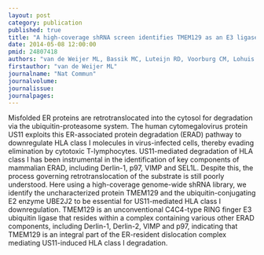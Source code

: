 ```yaml
---
layout: post
category: publication
published: true
title: "A high-coverage shRNA screen identifies TMEM129 as an E3 ligase involved in ER-associated protein degradation."
date: 2014-05-08 12:00:00
pmid: 24807418
authors: "van de Weijer ML, Bassik MC, Luteijn RD, Voorburg CM, Lohuis MA, Kremmer E, Hoeben RC, LeProust EM, Chen S, Hoelen H, Ressing ME, Patena W, Weissman JS, McManus MT, Wiertz EJ, Lebbink RJ"
firstauthor: "van de Weijer ML"
journalname: "Nat Commun"
journalvolume: 
journalissue: 
journalpages: 
---
```


Misfolded ER proteins are retrotranslocated into the cytosol for degradation via the ubiquitin-proteasome system. The human cytomegalovirus protein US11 exploits this ER-associated protein degradation (ERAD) pathway to downregulate HLA class I molecules in virus-infected cells, thereby evading elimination by cytotoxic T-lymphocytes. US11-mediated degradation of HLA class I has been instrumental in the identification of key components of mammalian ERAD, including Derlin-1, p97, VIMP and SEL1L. Despite this, the process governing retrotranslocation of the substrate is still poorly understood. Here using a high-coverage genome-wide shRNA library, we identify the uncharacterized protein TMEM129 and the ubiquitin-conjugating E2 enzyme UBE2J2 to be essential for US11-mediated HLA class I downregulation. TMEM129 is an unconventional C4C4-type RING finger E3 ubiquitin ligase that resides within a complex containing various other ERAD components, including Derlin-1, Derlin-2, VIMP and p97, indicating that TMEM129 is an integral part of the ER-resident dislocation complex mediating US11-induced HLA class I degradation.

